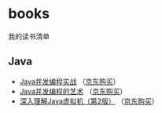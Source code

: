 # books
我的读书清单

## Java
- [Java并发编程实战](https://book.douban.com/subject/10484692/) （[京东购买](https://union-click.jd.com/jdc?e=&p=AyIGZRNcEQERBV0bUyUAFANUG18VABcEXCsfSlpMWGVCHlBDUAxLBQNQVk4YCQQAQB1AWQkFHUVBRhkSQw9THUJVEEMFSgxUVxZPI0AOEAFRGlsRAhACVhJrE0d2TxRwBhBnTX0uWB1mV08FCxskUw4eN1QrWBQCEw5THFwdAyI3VRxrVGwVAlYTWRMyEzdVH10dBhoEUBxdFwcWN1IbUiVZTEQDE1olMiIEZStrFTIRNxd1XkIKEQ9cGwwVUUYDUBlcRVIaUwYbWRJXGgBQGwkSUEA3VxpaEQs%3D)）
- [Java并发编程的艺术](https://book.douban.com/subject/26591326/) （[京东购买](https://union-click.jd.com/jdc?e=&p=AyIGZRhaFAURAlEYWxYyEAZVE1IRAho3EUQDS10iXhBeGlcJDBkNXg9JHU4YDk5ER1xOGRNLGEEcVV8BXURFUFdfC0RVU1JRUy1OVxcDEg9cH1sdMgheD2ghVmQRYhRbIFBJRnksSQ9MV1QLWStaJQETB1QSXRIFGgZlK1sSMkBpja3tzaejG4Gx1MCKhTdUK1sRBBoDXRhfFAAVD10rXBULIlwLWA0dAyI3ZRhrJTISN1YrGXtWQg8FSAtAAREPARteEAAXDgdMXEUFRQdWGQkVBxMOAStZFAMWDg%3D%3D)）
- [深入理解Java虚拟机（第2版）](https://book.douban.com/subject/24722612/) （[京东购买](https://union-click.jd.com/jdc?e=&p=AyIGZRtcEQcaDlIZWBAyFQVcHVwRCxEHVR9rUV1KWQorAlBHU0VeBUVNR0ZbSkdETlcNVQtHRVNSUVNLXANBRA1XB14DS10cQQVYD21XHgBXEl0SBhsEVRtfJV5ndFx%2BXW1ecn0rbj9GfW5jA1gtSmIeC2UaaxYDEgZcHVwSChM3ZRtcJUN8B1QaWRYLEAJlGmsVBhQPURNYEQATAlYcaxICGzcORRhDChM3ZStYJTIiB2UYa1dsQAVWHwsRVhUDVR9fEFERBF0eDxUGF1JTG19HChcABhlrFwMTA1w%3D)）

